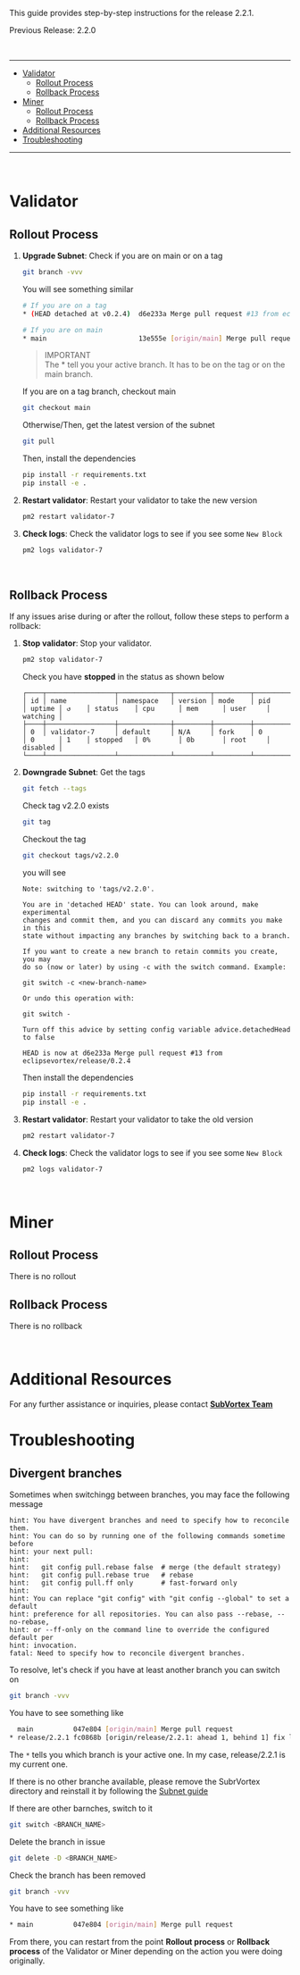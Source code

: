 This guide provides step-by-step instructions for the release 2.2.1.

Previous Release: 2.2.0

<br />

---

- [Validator](#validators)
  - [Rollout Process](#validator-rollout-process)
  - [Rollback Process](#validator-rollback-process)
- [Miner](#miner)
  - [Rollout Process](#miner-rollout-process)
  - [Rollback Process](#miner-rollback-process)
- [Additional Resources](#additional-resources)
- [Troubleshooting](#troubleshooting)

---

<br />

# Validator

## Rollout Process <a id="validator-rollout-process"></a>

1. **Upgrade Subnet**: Check if you are on main or on a tag

   ```bash
   git branch -vvv
   ```

   You will see something similar

   ```bash
   # If you are on a tag
   * (HEAD detached at v0.2.4)  d6e233a Merge pull request #13 from eclipsevortex/release/0.2.4

   # If you are on main
   * main                       13e555e [origin/main] Merge pull request #19 from eclipsevortex/release/2.0.0
   ```

   > IMPORTANT <br />
   > The \* tell you your active branch. It has to be on the tag or on the main branch.

   If you are on a tag branch, checkout main

   ```bash
   git checkout main
   ```

   Otherwise/Then, get the latest version of the subnet

   ```bash
   git pull
   ```

   Then, install the dependencies

   ```bash
   pip install -r requirements.txt
   pip install -e .
   ```

2. **Restart validator**: Restart your validator to take the new version

   ```bash
   pm2 restart validator-7
   ```

3. **Check logs**: Check the validator logs to see if you see some `New Block`
   ```bash
   pm2 logs validator-7
   ```

<br />

## Rollback Process <a id="validator-rollback-process"></a>

If any issues arise during or after the rollout, follow these steps to perform a rollback:

1. **Stop validator**: Stop your validator.

   ```bash
   pm2 stop validator-7
   ```

   Check you have **stopped** in the status as shown below

   ```
   ┌────┬─────────────────┬─────────────┬─────────┬─────────┬──────────┬────────┬──────┬───────────┬──────────┬──────────┬──────────┬──────────┐
   │ id │ name            │ namespace   │ version │ mode    │ pid      │ uptime │ ↺    │ status    │ cpu      │ mem      │ user     │ watching │
   ├────┼─────────────────┼─────────────┼─────────┼─────────┼──────────┼────────┼──────┼───────────┼──────────┼──────────┼──────────┼──────────┤
   │ 0  │ validator-7     │ default     │ N/A     │ fork    │ 0        │ 0      │ 1    │ stopped   │ 0%       │ 0b       │ root     │ disabled │
   └────┴─────────────────┴─────────────┴─────────┴─────────┴──────────┴────────┴──────┴───────────┴──────────┴──────────┴──────────┴──────────┘
   ```

2. **Downgrade Subnet**: Get the tags

   ```bash
   git fetch --tags
   ```

   Check tag v2.2.0 exists

   ```bash
   git tag
   ```

   Checkout the tag

   ```bash
   git checkout tags/v2.2.0
   ```

   you will see

   ```
   Note: switching to 'tags/v2.2.0'.

   You are in 'detached HEAD' state. You can look around, make experimental
   changes and commit them, and you can discard any commits you make in this
   state without impacting any branches by switching back to a branch.

   If you want to create a new branch to retain commits you create, you may
   do so (now or later) by using -c with the switch command. Example:

   git switch -c <new-branch-name>

   Or undo this operation with:

   git switch -

   Turn off this advice by setting config variable advice.detachedHead to false

   HEAD is now at d6e233a Merge pull request #13 from eclipsevortex/release/0.2.4
   ```

   Then install the dependencies

   ```bash
   pip install -r requirements.txt
   pip install -e .
   ```

3. **Restart validator**: Restart your validator to take the old version

   ```bash
   pm2 restart validator-7
   ```

4. **Check logs**: Check the validator logs to see if you see some `New Block`
   ```bash
   pm2 logs validator-7
   ```

<br />

# Miner

## Rollout Process <a id="miner-rollout-process"></a>

There is no rollout

## Rollback Process <a id="miner-rollback-process"></a>

There is no rollback

<br />

# Additional Resources

For any further assistance or inquiries, please contact [**SubVortex Team**](https://discord.com/channels/799672011265015819/1215311984799653918)

# Troubleshooting

## Divergent branches

Sometimes when switchingg between branches, you may face the following message

```
hint: You have divergent branches and need to specify how to reconcile them.
hint: You can do so by running one of the following commands sometime before
hint: your next pull:
hint:
hint:   git config pull.rebase false  # merge (the default strategy)
hint:   git config pull.rebase true   # rebase
hint:   git config pull.ff only       # fast-forward only
hint:
hint: You can replace "git config" with "git config --global" to set a default
hint: preference for all repositories. You can also pass --rebase, --no-rebase,
hint: or --ff-only on the command line to override the configured default per
hint: invocation.
fatal: Need to specify how to reconcile divergent branches.
```

To resolve, let's check if you have at least another branch you can switch on

```bash
git branch -vvv
```

You have to see something like

```bash
  main          047e804 [origin/main] Merge pull request
* release/2.2.1 fc0868b [origin/release/2.2.1: ahead 1, behind 1] fix last details
```

The `*` tells you which branch is your active one. In my case, release/2.2.1 is my current one.

If there is no other branche available, please remove the SubrVortex directory and reinstall it by following the [Subnet guide](../../subnet/README.md)

If there are other barnches, switch to it

```bash
git switch <BRANCH_NAME>
```

Delete the branch in issue

```bash
git delete -D <BRANCH_NAME>
```

Check the branch has been removed

```bash
git branch -vvv
```

You have to see something like

```bash
* main          047e804 [origin/main] Merge pull request
```

From there, you can restart from the point **Rollout process** or **Rollback process** of the Validator or Miner depending on the action you were doing originally.
